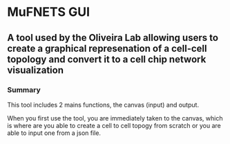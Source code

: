 # MuFNETS GUI

## A tool used by the Oliveira Lab allowing users to create a graphical represenation of a cell-cell topology and convert it to a cell chip network visualization

### Summary

This tool includes 2 mains functions, the canvas (input) and output.

When you first use the tool, you are immediately taken to the canvas, which is where are you able to create a cell to cell topogy from scratch or you are able to input one from a json file.
